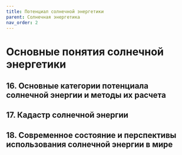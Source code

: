 ```yaml
---
title: Потенциал солнечной энергетики
parent: Солнечная энергетика
nav_order: 2
---
```


# Основные понятия солнечной энергетики

## 16. Основные категории потенциала солнечной энергии и методы их расчета


## 17. Кадастр солнечной энергии


## 18. Современное состояние и перспективы использования солнечной энергии в мире
